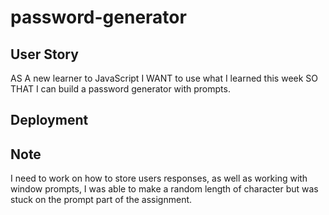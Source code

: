 # password-generator

## User Story
AS A new learner to JavaScript I WANT to use what I learned this week SO THAT I can build a password generator with prompts.

## Deployment

## Note
I need to work on how to store users responses, as well as working with window prompts, I was able to make a random length of character but was stuck on the prompt part of the assignment.
